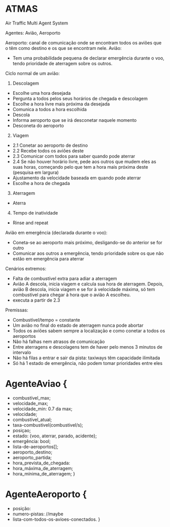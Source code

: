 # ATMAS
Air Traffic Multi Agent System

Agentes: Avião, Aeroporto

Aeroporto: canal de comunicação onde se encontram todos os aviões que o têm como destino e os que se encontram nele.
Avião:
- Tem uma probabilidade pequena de declarar emergência durante o voo, tendo prioridade de aterragem sobre os outros.

Ciclo normal de um avião:
1. Descolagem
- Escolhe uma hora desejada
- Pergunta a todos pelos seus horários de chegada e descolagem
- Escolhe a hora livre mais próxima da desejada
- Comunica a todos a hora escolhida
- Descola
- Informa aeroporto que se irá desconetar naquele momento
- Desconeta do aeroporto
2. Viagem
- 2.1 Conetar ao aeroporto de destino
- 2.2 Recebe todos os aviões deste
- 2.3 Comunicar com todos para saber quando pode aterrar
- 2.4 Se não houver horário livre, pede aos outros que mudem eles as suas horas, começando pelo que tem a hora mais próxima deste (pesquisa em largura)
- Ajustamento da velocidade baseada em quando pode aterrar
- Escolhe a hora de chegada
3. Aterragem
- Aterra
4. Tempo de inatividade
- Rinse and repeat

Avião em emergência (declarada durante o voo):
- Coneta-se ao aeroporto mais próximo, desligando-se do anterior se for outro
- Comunicar aos outros a emergência, tendo prioridade sobre os que não estão em emergência para aterrar

Cenários extremos:
- Falta de combustível extra para adiar a aterragem
- Avião A descola, inicia viagem e calcula sua hora de aterragem. Depois, avião B descola, inicia viagem e se for à velocidade máxima, só tem combustível para chegar à hora que o avião A escolheu.
- executa a partir de 2.3

 
Premissas:
- Combustível/tempo = constante
- Um avião no final do estado de aterragem nunca pode abortar
- Todos os aviões sabem sempre a localização e como conetar a todos os aeroportos
- Não há falhas nem atrasos de comunicação
- Entre aterragens e descolagens tem de haver pelo menos 3 minutos de intervalo
- Não há filas a entrar e sair da pista: taxiways têm capacidade ilimitada
- Só há 1 estado de emergência, não podem tomar prioridades entre eles

# AgenteAviao {
- combustível_max;
- velocidade_max;
- velocidade_min: 0.7 da max;
- velocidade;
- combustível_atual;
- taxa-combustivel(combustivel/s);
- posiçao;
- estado: {voo, aterrar, parado, acidente};
- emergência: bool;
- lista-de-aeroportos[];
- aeroporto_destino;
- aeroporto_partida;
- hora_prevista_de_chegada:
- hora_máxima_de_aterragem;
- hora_mínima_de_aterragem;
}

# AgenteAeroporto {
- posição:
- numero-pistas: //maybe
- lista-com-todos-os-avioes-conectados.
}
